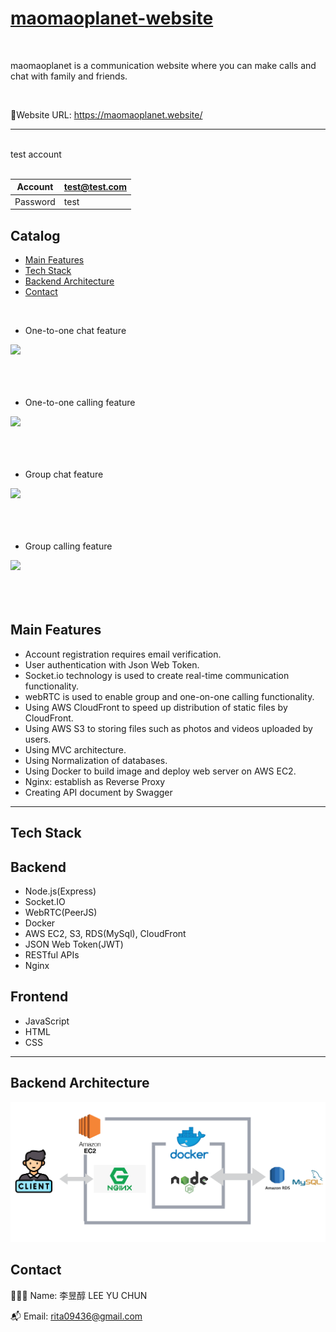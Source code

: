 # [maomaoplanet-website](https://maomaoplanet.website/)


<br/>

maomaoplanet is a communication website where you can make calls and chat with family and friends.

<br/>

🔗Website URL: https://maomaoplanet.website/

<hr/>
<br/>
test account
<br/>
<br/>


| Account  	| test@test.com |
|-----------|---------------|
|  Password |test           |



## Catalog
* [Main Features](#main-features) 
* [Tech Stack](#tech-stack)
* [Backend Architecture](#backend-architecture)
* [Contact](#contact)

<br/>

* One-to-one chat feature

![](static/images/single_chat.gif)
<br/>
<br/>
<br/>
<br/>

* One-to-one calling feature

![](static/images/phone_call.gif)
<br/>
<br/>
<br/>
<br/>

* Group chat feature

![](static/images/group_chat.gif)
<br/>
<br/>
<br/>
<br/>

* Group calling feature

![](static/images/group_call.gif)
<br/>
<br/>
<br/>
<br/>


## Main Features


* Account registration requires email verification.
* User authentication with Json Web Token.
* Socket.io technology is used to create real-time communication functionality.
* webRTC is used to enable group and one-on-one calling functionality.
* Using AWS CloudFront to speed up distribution of static files by CloudFront.
* Using AWS S3 to storing files such as photos and videos uploaded by users.
* Using MVC architecture.
* Using Normalization of databases.
* Using	Docker to build image and deploy web server on AWS EC2.
* Nginx: establish as Reverse Proxy
* Creating API document by Swagger

<hr/>

## Tech Stack

## Backend
* Node.js(Express)
* Socket.IO
* WebRTC(PeerJS)
* Docker
* AWS EC2, S3, RDS(MySql), CloudFront
* JSON Web Token(JWT)
* RESTful APIs
* Nginx


## Frontend
* JavaScript
* HTML
* CSS

<hr/>

## Backend Architecture

![](static/images/fotor_2023-3-3_17_40_52.png)


## Contact
👨🏻‍💻 Name: 李昱醇 LEE YU CHUN


📬 Email: rita09436@gmail.com






